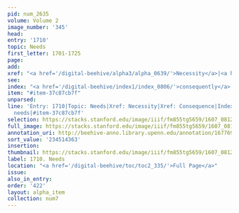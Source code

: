 ```yaml
---
pid: num_2635
volume: Volume 2
image_number: '345'
head:
entry: '1710'
topic: Needs
first_letter: 1701-1725
page:
add:
xref: "<a href='/digital-beehive/alpha3/alpha_0639/'>Necessity</a>|<a href='/digital-beehive/alpha1/alpha_0173/'>Consequence</a>"
see:
index: "<a href='/digital-beehive/index1/index_0806/'>consequently</a>|<a href='/digital-beehive/index3/index_2674/'>needs</a>"
item: "#item-37c87cb7f"
unparsed:
line: 'Entry: 1710|Topic: Needs|Xref: Necessity|Xref: Consequence|Index: consequently|Index:
  needs|#item-37c87cb7f'
selection: https://stacks.stanford.edu/image/iiif/fm855tg5659/1607_0812/317,4363,2863,264/full/0/default.jpg
full_image: https://stacks.stanford.edu/image/iiif/fm855tg5659/1607_0812/full/full/0/default.jpg
annotation_uri: http://beehive-anno.library.upenn.edu/annotation/1677698301465
sort_value: '234514363'
insertion:
thumbnail: https://stacks.stanford.edu/image/iiif/fm855tg5659/1607_0812/317,4363,600,180/250,/0/default.jpg
label: 1710. Needs
location: "<a href='/digital-beehive/toc/toc2_335/'>Full Page</a>"
issue:
also_in_entry:
order: '422'
layout: alpha_item
collection: num7
---
```

